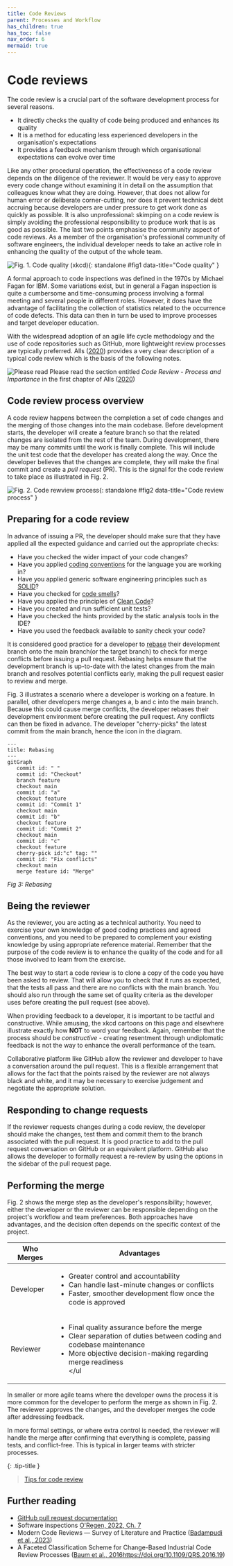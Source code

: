 ```yaml
---
title: Code Reviews
parent: Processes and Workflow
has_children: true
has_toc: false
nav_order: 6
mermaid: true
---
```


# Code reviews

The code review is a crucial part of the software development process for several reasons.

* It directly checks the quality of code being produced and enhances its quality
* It is a method for educating less experienced developers in the organisation's
  expectations
* It provides a feedback mechanism through which organisational expectations can evolve over
  time

Like any other procedural operation, the effectiveness of a code review depends on the
diligence of the reviewer. It would be very easy to approve every code change without
examining it in detail on the assumption that colleagues know what they are doing.
However, that does not allow for human error or deliberate corner-cutting, nor does it
prevent technical debt accruing because developers are under pressure to get work done as
quickly as possible. It is also unprofessional: skimping on a code review is simply
avoiding the professional responsibility to produce work that is as good as possible.
The last two points emphasise the community aspect of code
reviews. As a member of the organisation's professional community of software engineers,
the individual developer needs to take an active role in enhancing the quality of the
output of the whole team.

![Fig. 1. Code quality (<a href="https://xkcd.com/1833">xkcd</a>)](https://imgs.xkcd.com/comics/code_quality_3.png){: standalone #fig1 data-title="Code quality" }

A formal approach to code inspections was defined in the 1970s by Michael Fagan for
IBM. Some variations exist, but in general a Fagan inspection is quite a cumbersome
and time-consuming process involving a formal meeting and several people in different
roles. However, it does have the advantage of facilitating the collection of statistics
related to the occurrence of code defects. This data can then in turn be used to
improve processes and target developer education.

With the widespread adoption of an agile life cycle methodology and the use of code
repositories such as GitHub, more lightweight review processes are typically preferred.
Alls ([2020](https://napier.primo.exlibrisgroup.com/permalink/44NAP_INST/n96pef/alma9923706264502111))
provides a very clear description of a typical code review which is the basis of the following notes.

![Please read](../../images/material/outline_menu_book_black_48dp.png)
Please read the section entitled *Code Review - Process and Importance* in the first chapter of
Alls ([2020](https://napier.primo.exlibrisgroup.com/permalink/44NAP_INST/n96pef/alma9923706264502111))

## Code review process overview

A code review happens between the completion a set of code changes and the merging of
those changes into the main codebase. Before development starts, the developer will
create a feature branch so that the related changes are isolated from the rest of the team.
During development, there may be many commits until the work is finally complete. This
will include the unit test code that the developer has created along the way. Once the
developer believes that the changes are complete, they will make the final commit and
create a *pull request* (PR). This is the signal for the code review to take place as
illustrated in Fig. 2.

![Fig. 2. Code rewview process](images/code_review.png){: standalone #fig2 data-title="Code review process" }

## Preparing for a code review

In advance of issuing a PR, the developer should make sure that they have applied all the expected
guidance and carried out the appropriate checks:

* Have you checked the wider impact of your code changes?
* Have you applied [coding conventions](https://learn.microsoft.com/en-us/dotnet/csharp/fundamentals/coding-style/coding-conventions)
  for the language you are working in?
* Have you applied generic software engineering principles such as [SOLID](../unit1_code_quality/principles.md#solid)?
* Have you checked for [code smells](../unit1_code_quality/code_smells.md#code-smells)?
* Have you applied the principles of [Clean Code](../unit1_code_quality/readability.md#clean-code)?
* Have you created and run sufficient unit tests?
* Have you checked the hints provided by the static analysis tools in the IDE?
* Have you used the feedback available to sanity check your code?

It is considered good practice for a developer to 
[rebase](https://docs.github.com/en/get-started/using-git/about-git-rebase) 
their development branch onto the main 
branch(or the target branch) to check for merge conflicts before issuing a pull request. Rebasing 
helps ensure that the development branch is up-to-date with the latest changes from the main 
branch and resolves potential conflicts early, making the pull request easier to review and merge.

Fig. 3 illustrates a scenario where a developer is working on a feature. In parallel, other
developers merge changes a, b and c into the main branch. Because this could cause merge
conflicts, the developer rebases their development environment before creating the pull request.
Any conflicts can then be fixed in advance. The developer "cherry-picks" the latest commit
from the main branch, hence the icon in the diagram.

``` mermaid
---
title: Rebasing
---
gitGraph
   commit id: " "
   commit id: "Checkout"
   branch feature
   checkout main
   commit id: "a"
   checkout feature
   commit id: "Commit 1"
   checkout main
   commit id: "b"
   checkout feature
   commit id: "Commit 2"
   checkout main
   commit id: "c"
   checkout feature
   cherry-pick id:"c" tag: ""
   commit id: "Fix conflicts"
   checkout main
   merge feature id: "Merge"
```
*Fig 3: Rebasing*


## Being the reviewer

As the reviewer, you are acting as a technical authority. You need to exercise your own knowledge of
good coding practices and agreed conventions, and you need to be prepared to complement your existing
knowledge by using appropriate reference material. Remember that the purpose of the code review is
to enhance the quality of the code and for all those involved to learn from the exercise.

The best way to start a code review is to clone a copy of the code you have been asked to review.
That will allow you to check that it runs as expected, that the tests all pass and there are no
conflicts with the main branch. You should also run through the same set of quality criteria as the
developer uses before creating the pull request (see above).

When providing feedback to a developer, it is important to be tactful and constructive. While amusing,
the xkcd cartoons on this page and elsewhere illustrate exactly how **NOT** to word your
feedback. Again, remember that the process should be *constructive* - creating resentment through
undiplomatic feedback is not the way to enhance the overall performance of the team.

Collaborative platform like GitHub allow the reviewer and developer to have a conversation around
the pull request. This is a flexible arrangement that allows for the fact that the points
raised by the reviewer are not always black and white, and it may be necessary to exercise 
judgement and negotiate the appropriate solution.

## Responding to change requests

If the reviewer requests changes during a code review, the developer should make the changes,
test them and commit them to the branch associated with the pull request. It is good practice
to add to the pull request conversation on GitHub or an equivalent platform. GitHub also allows
the developer to formally request a re-review by using the options in the sidebar of the pull
request page.

## Performing the merge

Fig. 2 shows the merge step as the developer's responsibility; however, either the developer or 
the reviewer can be responsible depending on the project's workflow and team preferences. Both 
approaches have advantages, and the decision often depends on the specific context of the project.

| Who Merges | Advantages                                                                                                                                                                                            |
|------------|-------------------------------------------------------------------------------------------------------------------------------------------------------------------------------------------------------|
| Developer  | <ul><li>Greater control and accountability</li><li>Can handle last-minute changes or conflicts</li><li>Faster, smoother development flow once the code is approved</li></ul>                          |
| Reviewer	  | <ul><li>Final quality assurance before the merge</li><li>Clear separation of duties between coding and codebase maintenance</li><li>More objective decision-making regarding merge readiness</li></ul |

In smaller or more agile teams where the developer owns the process it is more common for the
developer to perform the merge as shown in Fig. 2. The reviewer approves the changes, and the 
developer merges the code after addressing feedback. 

In more formal settings, or where extra control is needed, the reviewer will handle the merge after 
confirming that everything is complete, passing tests, and conflict-free. This is typical in 
larger teams with stricter processes.

{: .tip-title }
> [<i class="fa-regular fa-lightbulb"></i> Tips for code review](code_reviews_tips)

## Further reading

* [GitHub pull request documentation](https://docs.github.com/pull-requests)
* Software inspections [O'Regen, 2022, Ch. 7](https://link-springer-com.napier.idm.oclc.org/chapter/10.1007/978-3-031-07816-3_7)
* Modern Code Reviews — Survey of Literature and Practice ([Badampudi et al., 2023](https://doi.org/10.1145/3585004))
* A Faceted Classification Scheme for Change-Based Industrial Code Review Processes ([Baum et al., 2016]()https://doi.org/10.1109/QRS.2016.19)
